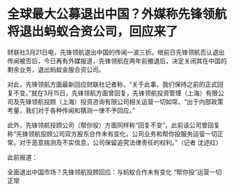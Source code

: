 # 全球最大公募退出中国？外媒称先锋领航将退出蚂蚁合资公司，回应来了

财联社3月21日电，先锋领航退出中国的传闻一波三折。继前日先锋领航否认退出传闻被否后，今日再有外媒报道，先锋领航在两年前撤退后，决定关闭其在中国的剩余业务，退出蚂蚁金服合资公司。

对此，先锋领航方面最新回应财联社记者称，“关于此事，我们保持之前的正式回复不变。”就在3月15日，先锋领航方面曾回复，先锋领航投资管理（上海）有限公司及先锋领航投顾（上海）投资咨询有限公司相关运营一切如常。“出于内部政策考量，我们对于各种传闻和猜测一律不予回应。”

此外，先锋领航投顾公司（帮你投）方面同样称“回复不变”，此前该公司曾回复称“先锋领航投顾公司双方股东合作未有变化，公司业务和帮你投服务运营一切正常。对于恶意揣测及不实信息，公司保留追究法律责任的权利。”（记者
沈述红）

此前报道：

全面退出中国市场？先锋领航投顾回应：与蚂蚁合作未有变化 “帮你投”运营一切正常

